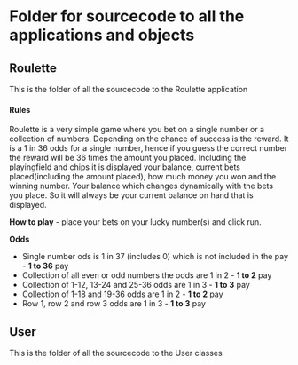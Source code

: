 # Folder for sourcecode to all the applications and objects
## Roulette
This is the folder of all the sourcecode to the Roulette application

#### Rules
Roulette is a very simple game where you bet on a single number or a collection of numbers. 
Depending on the chance of success is the reward. It is a 1 in 36 odds for a single number,
hence if you guess the correct number the reward will be 36 times the amount you placed.
Including the playingfield and chips it is displayed your balance, current bets placed(including the amount placed), how much money you won and the winning number.
Your balance which changes dynamically with the bets you place. So it will always be your current balance on hand that is displayed.

**How to play** -  place your bets on your lucky number(s) and click run.

**Odds**
- Single number ods is 1 in 37 (includes 0) which is not included in the pay - **1 to 36** pay
- Collection of all even or odd numbers the odds are 1 in 2  -  **1 to 2** pay
- Collection of 1-12, 13-24 and 25-36 odds are 1 in 3  -   **1 to 3** pay
- Collection of 1-18 and 19-36 odds are 1 in 2  -  **1 to 2** pay
- Row 1, row 2 and row 3 odds are 1 in 3  -  **1 to 3** pay


## User
This is the folder of all the sourcecode to the User classes

